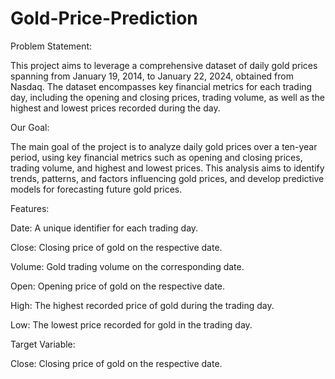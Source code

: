 # Gold-Price-Prediction
Problem Statement:

This project aims to leverage a comprehensive dataset of daily gold prices spanning from January 19, 2014, to January 22, 2024, obtained from Nasdaq. The dataset encompasses key financial metrics for each trading day, including the opening and closing prices, trading volume, as well as the highest and lowest prices recorded during the day.

Our Goal:

The main goal of the project is to analyze daily gold prices over a ten-year period, using key financial metrics such as opening and closing prices, trading volume, and highest and lowest prices. This analysis aims to identify trends, patterns, and factors influencing gold prices, and develop predictive models for forecasting future gold prices.

Features:

Date: A unique identifier for each trading day.

Close: Closing price of gold on the respective date.

Volume: Gold trading volume on the corresponding date.

Open: Opening price of gold on the respective date.

High: The highest recorded price of gold during the trading day.

Low: The lowest price recorded for gold in the trading day.

Target Variable:

Close: Closing price of gold on the respective date.
